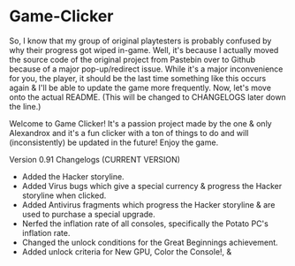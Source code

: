 # Game-Clicker
So, I know that my group of original playtesters is probably confused by why their progress got wiped in-game.
Well, it's because I actually moved the source code of the original project from Pastebin over to Github because of a major pop-up/redirect issue.
While it's a major inconvenience for you, the player, it should be the last time something like this occurs again & I'll be able to update the game more frequently.
Now, let's move onto the actual README. (This will be changed to CHANGELOGS later down the line.)

Welcome to Game Clicker! It's a passion project made by the one & only Alexandrox and it's a fun clicker with a ton of things to do and will (inconsistently) be updated in the future! Enjoy the game.

Version 0.91 Changelogs (CURRENT VERSION)
- Added the Hacker storyline.
- Added Virus bugs which give a special currency & progress the Hacker storyline when clicked.
- Added Antivirus fragments which progress the Hacker storyline & are used to purchase a special upgrade.
- Nerfed the inflation rate of all consoles, specifically the Potato PC's inflation rate.
- Changed the unlock conditions for the Great Beginnings achievement.
- Added unlock criteria for New GPU, Color the Console!, & 

